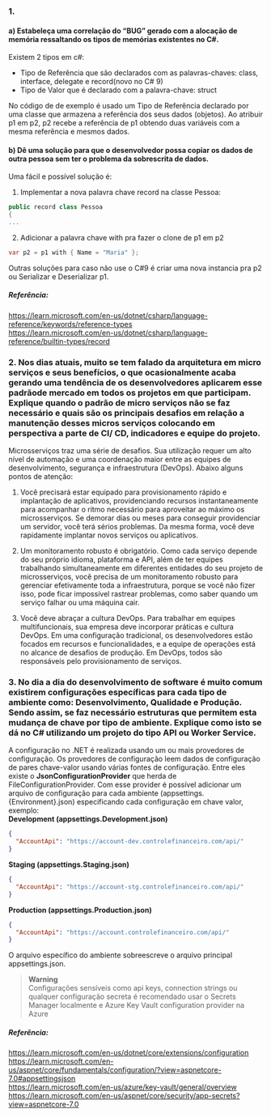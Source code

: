 ### 1.
#### a) Estabeleça uma correlação do “BUG” gerado com a alocação de memória ressaltando os tipos de memórias existentes no C#.
Existem 2 tipos em c#: 
- Tipo de Referência que são declarados com as palavras-chaves: class, interface, delegate e record(novo no C# 9)
- Tipo de Valor que é declarado com a palavra-chave: struct

No código de de exemplo é usado um Tipo de Referência declarado por uma classe que armazena a referência dos seus dados (objetos). Ao atribuir p1 em p2, p2 recebe a referência de p1 obtendo duas variáveis com a mesma referência e mesmos dados.

#### b) Dê uma solução para que o desenvolvedor possa copiar os dados de outra pessoa sem ter o problema da sobrescrita de dados.
Uma fácil e possível solução é:
1. Implementar a nova palavra chave record na classe Pessoa:
```csharp
public record class Pessoa
{
...
```

2. Adicionar a palavra chave with pra fazer o clone de p1 em p2
```csharp
var p2 = p1 with { Name = "Maria" };
```

Outras soluções para caso não use o C#9 é criar uma nova instancia pra p2 ou Serializar e Deserializar p1.

##### Referência:
https://learn.microsoft.com/en-us/dotnet/csharp/language-reference/keywords/reference-types  
https://learn.microsoft.com/en-us/dotnet/csharp/language-reference/builtin-types/record

### 2. Nos dias atuais, muito se tem falado da arquitetura em micro serviços e seus benefícios, o que ocasionalmente acaba gerando uma tendência de os desenvolvedores aplicarem esse padrãode mercado em todos os projetos em que participam. Explique quando o padrão de micro serviços não se faz necessário e quais são os principais desafios em relação a manutenção desses micros serviços colocando em perspectiva a parte de CI/ CD, indicadores e equipe do projeto.

Microsserviços traz uma série de desafios. Sua utilização requer um alto nível de automação e uma coordenação maior entre as equipes de desenvolvimento, segurança e infraestrutura (DevOps). Abaixo alguns pontos de atenção:

1. Você precisará estar equipado para provisionamento rápido e implantação de aplicativos, providenciando recursos instantaneamente para acompanhar o ritmo necessário para aproveitar ao máximo os microsserviços. Se demorar dias ou meses para conseguir providenciar um servidor, você terá sérios problemas. Da mesma forma, você deve rapidamente implantar novos serviços ou aplicativos.

2. Um monitoramento robusto é obrigatório. Como cada serviço depende do seu próprio idioma, plataforma e API, além de ter equipes trabalhando simultaneamente em diferentes entidades do seu projeto de microsserviços, você precisa de um monitoramento robusto para gerenciar efetivamente toda a infraestrutura, porque se você não fizer isso, pode ficar impossível rastrear problemas, como saber quando um serviço falhar ou uma máquina cair.

3. Você deve abraçar a cultura DevOps. Para trabalhar em equipes multifuncionais, sua empresa deve incorporar práticas e cultura DevOps. Em uma configuração tradicional, os desenvolvedores estão focados em recursos e funcionalidades, e a equipe de operações está no alcance de desafios de produção. Em DevOps, todos são responsáveis pelo provisionamento de serviços.

### 3. No dia a dia do desenvolvimento de software é muito comum existirem configurações específicas para cada tipo de ambiente como: Desenvolvimento, Qualidade e Produção. Sendo assim, se faz necessário estruturas que permitem esta mudança de chave por tipo de ambiente. Explique como isto se dá no C# utilizando um projeto do tipo API ou Worker Service.

A configuração no .NET é realizada usando um ou mais provedores de configuração. Os provedores de configuração leem dados de configuração de pares chave-valor usando várias fontes de configuração.
Entre eles existe o **JsonConfigurationProvider** que herda de FileConfigurationProvider.
Com esse provider é possível adicionar um arquivo de configuração para cada ambiente (appsettings.{Environment}.json) especificando cada configuração em chave valor, exemplo:  
  **Development (appsettings.Development.json)**
  ```json 
  {
    "AccountApi": "https://account-dev.controlefinanceiro.com/api/"
  }

  ```
  **Staging (appsettings.Staging.json)**
  ```json  
  {
    "AccountApi": "https://account-stg.controlefinanceiro.com/api/"
  }
  ```
  **Production (appsettings.Production.json)**
  ```json  
  {
    "AccountApi": "https://account.controlefinanceiro.com/api/"
  }
  ```
  O arquivo específico do ambiente sobreescreve o arquivo principal appsettings.json.
  
  > **Warning**  
  > Configurações sensíveis como api keys, connection strings ou qualquer configuração secreta é recomendado usar o Secrets Manager localmente e 
  Azure Key Vault configuration provider na Azure
  
  
##### Referência:
https://learn.microsoft.com/en-us/dotnet/core/extensions/configuration  
https://learn.microsoft.com/en-us/aspnet/core/fundamentals/configuration/?view=aspnetcore-7.0#appsettingsjson  
https://learn.microsoft.com/en-us/azure/key-vault/general/overview  
https://learn.microsoft.com/en-us/aspnet/core/security/app-secrets?view=aspnetcore-7.0  
